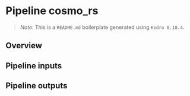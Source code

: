 # Pipeline cosmo_rs

> *Note:* This is a `README.md` boilerplate generated using `Kedro 0.18.4`.

## Overview

<!---
Please describe your modular pipeline here.
-->

## Pipeline inputs

<!---
The list of pipeline inputs.
-->

## Pipeline outputs

<!---
The list of pipeline outputs.
-->

